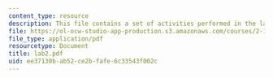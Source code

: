 ```yaml
---
content_type: resource
description: This file contains a set of activities performed in the laboratory.
file: https://ol-ocw-studio-app-production.s3.amazonaws.com/courses/2-12-introduction-to-robotics-fall-2005/ee37130bab52ce2bfafe6c33543f002c_lab2.pdf
file_type: application/pdf
resourcetype: Document
title: lab2.pdf
uid: ee37130b-ab52-ce2b-fafe-6c33543f002c
---
```


